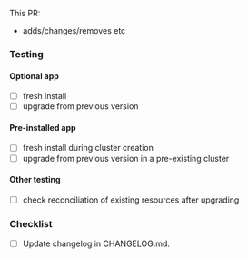 <!--
Not all PRs will require all tests to be carried out. Refer to the
testing doc below and delete where appropriate.

https://intranet.giantswarm.io/docs/dev-and-releng/app-developer-processes/cert-manager/
-->

<!--
@team-bigmac will be automatically requested for review once
this PR has been submitted.
-->

This PR:

- adds/changes/removes etc

### Testing

#### Optional app

- [ ] fresh install
- [ ] upgrade from previous version

#### Pre-installed app

- [ ] fresh install during cluster creation
- [ ] upgrade from previous version in a pre-existing cluster

#### Other testing

<!--
Install ingress-nginx and hello-world to obtain a certificate,
then upgrade the cert-manager-app and ensure the CRs are still reconciled after the upgrade.
-->

- [ ] check reconciliation of existing resources after upgrading

<!--
Changelog must always be updated.
-->

### Checklist

- [ ] Update changelog in CHANGELOG.md.
